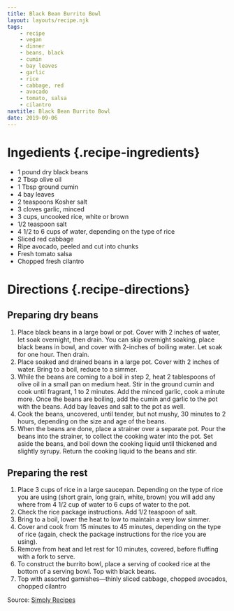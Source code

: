 ```yaml
---
title: Black Bean Burrito Bowl
layout: layouts/recipe.njk
tags:
    - recipe    
    - vegan
    - dinner
    - beans, black
    - cumin
    - bay leaves
    - garlic
    - rice
    - cabbage, red
    - avocado
    - tomato, salsa
    - cilantro
navtitle: Black Bean Burrito Bowl
date: 2019-09-06
---
```

# Ingedients {.recipe-ingredients}

* 1 pound dry black beans
* 2 Tbsp olive oil
* 1 Tbsp ground cumin
* 4 bay leaves
* 2 teaspoons Kosher salt
* 3 cloves garlic, minced
* 3 cups, uncooked rice, white or brown
* 1/2 teaspoon salt
* 4 1/2 to 6 cups of water, depending on the type of rice
* Sliced red cabbage
* Ripe avocado, peeled and cut into chunks
* Fresh tomato salsa
* Chopped fresh cilantro

# Directions {.recipe-directions}

## Preparing dry beans
1. Place black beans in a large bowl or pot. Cover with 2 inches of water, let soak overnight, then drain. You can skip overnight soaking, place black beans in bowl, and cover with 2-inches of boiling water. Let soak for one hour. Then drain.
2. Place soaked and drained beans in a large pot. Cover with 2 inches of water. Bring to a boil, reduce to a simmer.
3. While the beans are coming to a boil in step 2, heat 2 tablespoons of olive oil in a small pan on medium heat. Stir in the ground cumin and cook until fragrant, 1 to 2 minutes. Add the minced garlic, cook a minute more. Once the beans are boiling, add the cumin and garlic to the pot with the beans. Add bay leaves and salt to the pot as well.
4. Cook the beans, uncovered, until tender, but not mushy, 30 minutes to 2 hours, depending on the size and age of the beans.
5. When the beans are done, place a strainer over a separate pot. Pour the beans into the strainer, to collect the cooking water into the pot. Set aside the beans, and boil down the cooking liquid until thickened and slightly syrupy. Return the cooking liquid to the beans and stir.

## Preparing the rest
1. Place 3 cups of rice in a large saucepan. Depending on the type of rice you are using (short grain, long grain, white, brown) you will add any where from 4 1/2 cup of water to 6 cups of water to the pot. 
2. Check the rice package instructions. Add 1/2 teaspoon of salt. 
3. Bring to a boil, lower the heat to low to maintain a very low simmer. 
4. Cover and cook from 15 minutes to 45 minutes, depending on the type of rice (again, check the package instructions for the rice you are using). 
5. Remove from heat and let rest for 10 minutes, covered, before fluffing with a fork to serve.
6. To construct the burrito bowl, place a serving of cooked rice at the bottom of a serving bowl. Top with black beans. 
7. Top with assorted garnishes—thinly sliced cabbage, chopped avocados, chopped cilantro

Source: [Simply Recipes](https://www.simplyrecipes.com/recipes/black_bean_burrito_bowl/)